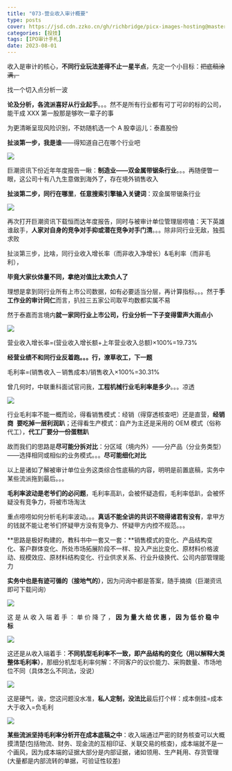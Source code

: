```yaml
---
title: "073-营业收入审计概要"
type: posts
cover: https://jsd.cdn.zzko.cn/gh/richbridge/picx-images-hosting@master/thumbnail/audit.png
categories: [投技]
tags: [IPO审计手札]
date: 2023-08-01
---
```

收入是审计的核心，**不同行业玩法差得不止一星半点**，先定一个小目标：~~把底稿涂满，~~

找一个切入点分析一波

**论及分析，各流派喜好从行业起手**。。。然不是所有行业都有可丁可卯的标的公司，能干成 XXX 第一股那是够吹一辈子的事

为更清晰呈现风险识别，不妨随机选一个 A 股幸运儿：泰嘉股份

**扯淡第一步，我是谁**——得知道自己在哪个行业吧

![](https://img.richfan.site/ibank/IPO审计札记/073-营业收入审计概要_1.webp)

巨潮资讯下份近年年度报告一瞅：**制造业——双金属带锯条行业**。。。再随便瞥一眼，这公司十有八九生意做到海外了，存在境外销售收入

**扯淡第二步，同行在哪里**，**任意搜索引擎输入关键词**：双金属带锯条行业

![](https://img.richfan.site/ibank/IPO审计札记/073-营业收入审计概要_2.webp)

再次打开巨潮资讯下载恒而达年度报告，同时与被审计单位管理层唠嗑：天下英雄谁敌手，**人家对自身的竞争对手抑或潜在竞争对手门清**。。。除非同行业无敌，独孤求败

扯淡第三步，比啥，同行业收入增长率（而非收入净增长）&毛利率（而非毛利），

**毕竟大家伙体量不同，拿绝对值比太欺负人了**

理想是拿到同行业所有上市公司数据，如有必要适当分层，再计算指标。。。然于**手工作业的审计同仁**而言，扒拉三五家公司取平均数都实属不易

然于泰嘉而言境内**就一家同行业上市公司，行业分析一下子变得雷声大雨点小**

![](https://img.richfan.site/ibank/IPO审计札记/073-营业收入审计概要_3.webp)

营业收入增长率=(营业收入增长额+上年营业收入总额)×100%=19.73%

**经营业绩不和同行业反着跑。。。行，潦草收工，下一题**

毛利率=(销售收入－销售成本)/销售收入×100%=30.31%

曾几何时，中联重科面试官问我，**工程机械行业毛利率是多少**。。。凉透

![](https://img.richfan.site/ibank/IPO审计札记/073-营业收入审计概要_4.webp)

行业毛利率不能一概而论，得看销售模式：经销（得穿透核查吧）还是直营，**经销商**  **要吃掉一层利润趴**；还得看生产模式：自产为主还是采用的 OEM 模式（俗称代工），**代工厂要分一份蛋糕趴**

故而我们的思路是**尽可能分拆对比**：分区域（境内外）——分产品（分业务类型）——选择相同或相似的业务模式。。。**尽可能细化对比**

以上是诸如了解被审计单位业务这类综合性底稿的内容，明明是前置底稿，实务中某些流派拖到最后。。。

**毛利率波动是老爷们的必问题**，毛利率高趴，会被怀疑造假，毛利率低趴，会被怀疑没有竞争力，将被市场淘汰

重点唠唠如何分析毛利率波动。。。**真话不能全讲的共识不晓得诸君有没有**，拿甲方的钱就不能让老爷们怀疑甲方没有竞争力、怀疑甲方内控不规范。。。

**思路是极好构建的，教科书中一套又一套：**销售模式的变化、产品结构变化、客户群体变化、所处市场拓展阶段不一样、投入产出比变化、原材料价格波动、规模效应、原材料结构变化、行业供求关系、行业升级换代、公司内部管理能力

**实务中也是有迹可循的（接地气的）**，因为问询中都是答案，随手摘摘（巨潮资讯即可下载问询）

![](https://img.richfan.site/ibank/IPO审计札记/073-营业收入审计概要_5.webp)

这 是 从 收 入 端 着 手 ： 单 价 降 了 ， **因 为 量 大 给 优 惠 ， 因 为 低 价 稳 中 标**

![](https://img.richfan.site/ibank/IPO审计札记/073-营业收入审计概要_6.webp)

这还是从收入端着手：**不同机型毛利率不一致，即产品结构的变化（用以解释大类整体毛利率）**，那细分机型毛利率何解：不同客户的议价能力、采购数量、市场地位不同（具体怎么不同法，没说）

![](https://img.richfan.site/ibank/IPO审计札记/073-营业收入审计概要_7.webp)

这是硬气，诶，您这问题没水准，**私人定制，没法比**最后打个样：成本倒挂=成本大于收入=负毛利

![](https://img.richfan.site/ibank/IPO审计札记/073-营业收入审计概要_8.webp)

**某些流派坚持毛利率分析开在成本底稿之中**：收入端通过严密的财务核查可以大概摸清楚(包括物流、财务、现金流的互相印证、关联交易的核查)，成本端就不是一个画风，因为成本端的证据大部分是内部证据，诸如领用、生产耗用、存货管理(大量都是内部流转的单据，可验证性较差)